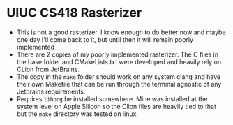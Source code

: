 # UIUC CS418 Rasterizer

* This is not a good rasterizer. I know enough to do better now and maybe one day I'll come back to it, but until then it will remain poorly implemented
* There are 2 copies of my poorly implemented rasterizer. The C files in the base folder and CMakeLists.txt were developed and heavily rely on CLion from JetBrains.
* The copy in the `make` folder should work on any system clang and have their own Makefile that can be run through the terminal agnostic of any Jetbrains requirements.
* Requires `libpng` be installed somewhere. Mine was installed at the system level on Apple Silicon so the Clion files are heavily tied to that but the `make` directory was tested on linux.
